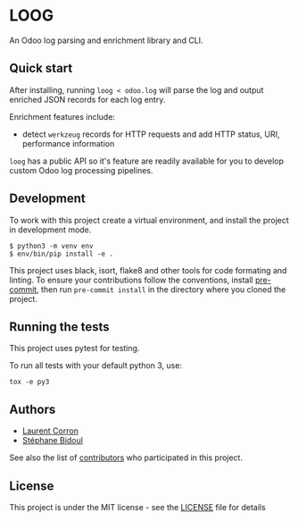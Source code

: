 # LOOG

An Odoo log parsing and enrichment library and CLI.

## Quick start

After installing, running `loog < odoo.log` will parse the log and output
enriched JSON records for each log entry.

Enrichment features include:

- detect `werkzeug` records for HTTP requests and add HTTP status, URI,
  performance information

`loog` has a public API so it's feature are readily available for you to
develop custom Odoo log processing pipelines.

## Development

To work with this project create a virtual environment, and install the project
in development mode.

```console
$ python3 -m venv env
$ env/bin/pip install -e .
```

This project uses black, isort, flake8 and other tools for code formating and
linting. To ensure your contributions follow the conventions, install
[pre-commit](<https://pre-commit.com/>), then run `pre-commit install` in the
directory where you cloned the project.

## Running the tests

This project uses pytest for testing.

To run all tests with your default python 3, use:

```
tox -e py3
```

## Authors

* [Laurent Corron](https://github.com/Laurent-Corron)
* [Stéphane Bidoul](https://github.com/sbidoul)

See also the list of
[contributors](https://github.com/Laurent-Corron/loog/contributors) who
participated in this project.

## License

This project is under the MIT license - see the [LICENSE](LICENSE) file for details
